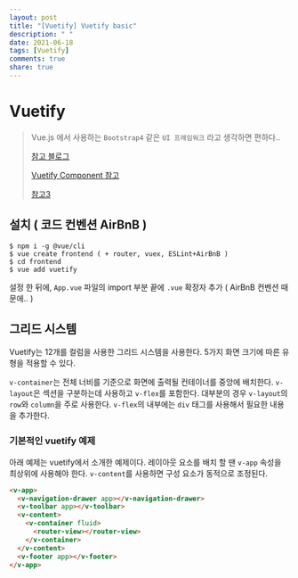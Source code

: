 ```yaml
---
layout: post
title: "[Vuetify] Vuetify basic"
description: " "
date: 2021-06-18
tags: [Vuetify]
comments: true
share: true
---
```



# Vuetify

> Vue.js 에서 사용하는 `Bootstrap4` 같은 `UI 프레임워크` 라고 생각하면 편하다..
>
> [참고 블로그](http://blog.weirdx.io/post/60376)
>
> [Vuetify Component 참고](https://code-machina.github.io/2019/02/17/Vuetify-Layout-Part-1.html)
>
> [참고3](https://osc131.tistory.com/122)





## 설치 ( 코드 컨벤션 AirBnB )

```shell
$ npm i -g @vue/cli
$ vue create frontend ( + router, vuex, ESLint+AirBnB )
$ cd frontend
$ vue add vuetify
```

설정 한 뒤에, `App.vue` 파일의 import 부분 끝에 `.vue` 확장자 추가 ( AirBnB 컨벤션 때문에.. )





## 그리드 시스템

Vuetify는 12개를 컬럼을 사용한 그리드 시스템을 사용한다. 5가지 화면 크기에 따른 유형을 적용할 수 있다.

`v-container`는 전체 너비를 기준으로 화면에 출력될 컨테이너를 중앙에 배치한다. `v-layout`은 섹션을 구분하는데 사용하고 `v-flex`를 포함한다. 대부분의 경우 `v-layout`의 `row`와 `column`을 주로 사용한다. `v-flex`의 내부에는 `div` 태그를 사용해서 필요한 내용을 추가한다.

### 기본적인 vuetify 예제

아래 예제는 vuetify에서 소개한 예제이다. 레이아웃 요소를 배치 할 땐 `v-app` 속성을 최상위에 사용해야 한다. `v-content`를 사용하면 구성 요소가 동적으로 조정된다.

```html
<v-app>
  <v-navigation-drawer app></v-navigation-drawer>
  <v-toolbar app></v-toolbar>
  <v-content>
    <v-container fluid>
      <router-view></router-view>
    </v-container>
  </v-content>
  <v-footer app></v-footer>
</v-app>
```





